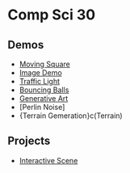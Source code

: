 # Comp Sci 30

## Demos
- [Moving Square](moving-square)
- [Image Demo](image-demo)
- [Traffic Light](traffic-light)
- [Bouncing Balls](bouncing-balls)
- [Generative Art](generative-art)
- [Perlin Noise]
- {Terrain Gemeration}c(Terrain)

## Projects
- [Interactive Scene](interactive-scene)



